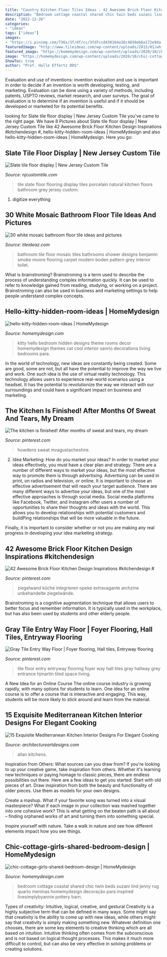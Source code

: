 ```yaml
---
title: "Country Kitchen Floor Tiles Ideas - 42 Awesome Brick Floor Kitchen Design Inspirations #kitchendesign #"
description: "Bedroom cottage coastal shared chic twin beds suzani lind jenny rug quarto meninas homemydesign decoração para inspired livesimplybyannie pottery barn"
date: "2022-12-26"
categories:
- "ideas"
tags: ["ideas"]
images:
- "https://i.pinimg.com/736x/3f/df/cc/3fdfccd430164a38c4830eb6a172e9da.jpg"
featuredImage: "http://www.tileideaz.com/wp-content/uploads/2015/01/white_mosaic_bathroom_floor_tile_18.jpg"
featured_image: "https://homemydesign.com/wp-content/uploads/2020/10/chic-cottage-girls-shared-bedroom-design.jpg"
image: "https://homemydesign.com/wp-content/uploads/2020/10/chic-cottage-girls-shared-bedroom-design.jpg"
ShowToc: true
author: "Prof. Halle Effertz DDS"
---
```



Evaluation and use of inventions:
invention evaluation and use is important in order to decide if an invention is worth developing, testing, and marketing. Evaluation can be done using a variety of methods, including patents, USPTO reviews, market research, and user surveys. The goal of evaluation is to determine if an invention is useful and if it should be developed or marketed for its potential benefits.

	

		
looking for Slate tile floor display | New Jersey Custom Tile you've came to the right page. We have 8 Pictures about Slate tile floor display | New Jersey Custom Tile like 42 Awesome Brick Floor Kitchen Design Inspirations #kitchendesign #, hello-kitty-hidden-room-ideas | HomeMydesign and also hello-kitty-hidden-room-ideas | HomeMydesign. Here you go:
		
    
## Slate Tile Floor Display | New Jersey Custom Tile

<img loading=lazy src="http://www.njcustomtile.com/sites/default/files/media/slate-tile-floor-display.jpg" onerror="this.onerror=null;this.src='https://tse2.mm.bing.net/th?id=OIP.x30Fz-P3K66oT0OlR23naAHaFj&amp;pid=15.1';" alt="Slate tile floor display | New Jersey Custom Tile">

_Source: njcustomtile.com_

>tile slate floor flooring display tiles porcelain natural kitchen floors bathroom grey jersey custom. 

	

1. digitize everything

    
## 30 White Mosaic Bathroom Floor Tile Ideas And Pictures

<img loading=lazy src="http://www.tileideaz.com/wp-content/uploads/2015/01/white_mosaic_bathroom_floor_tile_18.jpg" onerror="this.onerror=null;this.src='https://tse3.mm.bing.net/th?id=OIP.9a0ABDWT9Z7oeklz21aQYQHaKQ&amp;pid=15.1';" alt="30 white mosaic bathroom floor tile ideas and pictures">

_Source: tileideaz.com_

>bathroom tile floor mosaic tiles bathrooms shower designs benjamin smoke moore flooring carpet modern boden pattern grey interior toilet. 

	

What is brainstroming?
Brainstroming is a term used to describe the process of understanding complex information quickly. It can be used to refer to knowledge gained from reading, studying, or working on a project. Brainstroming can also be used in business and marketing settings to help people understand complex concepts.

    
## Hello-kitty-hidden-room-ideas | HomeMydesign

<img loading=lazy src="https://homemydesign.com/wp-content/uploads/2014/06/hello-kitty-hidden-room-ideas.jpg" onerror="this.onerror=null;this.src='https://tse3.mm.bing.net/th?id=OIP.7FUIDXv34wLvXQkpQTjkGAHaJ-&amp;pid=15.1';" alt="hello-kitty-hidden-room-ideas | HomeMydesign">

_Source: homemydesign.com_

>kitty hello bedroom hidden designs theme rooms decor homemydesign themes cat cool interior sanrio decorations living bedrooms para. 

	

In the world of technology, new ideas are constantly being created. Some are good, some are not, but all have the potential to improve the way we live and work. One such idea is the use of virtual reality technology. This technology allows users to experience real-world scenarios using a headset. It has the potential to revolutionize the way we interact with our surroundings and could have a significant impact on business and marketing.

    
## The Kitchen Is Finished! After Months Of Sweat And Tears, My Dream

<img loading=lazy src="https://i.pinimg.com/736x/64/72/68/6472687ca1d824153ba2729327ebf08b.jpg" onerror="this.onerror=null;this.src='https://tse2.mm.bing.net/th?id=OIP.6gmWbj1MGqE3_NnSmtKJxQHaJ3&amp;pid=15.1';" alt="The kitchen is finished! After months of sweat and tears, my dream">

_Source: pinterest.com_

>howdens sweat mvagustacheshire. 

	

2. Idea Marketing: How do you market your ideas?
In order to market your ideas effectively, you must have a clear plan and strategy. There are a number of different ways to market your ideas, but the most effective way to promote them is through advertising. Advertising can be used in print, on radios and television, or online. It is important to choose an effective advertisement that will reach your target audience.
There are many different ways to advertise your ideas, but one of the most effective approaches is through social media. Social media platforms like Facebook, Twitter, and Instagram offer users a number of opportunities to share their thoughts and ideas with the world. This allows you to develop relationships with potential customers and buildPing relationships that will be more valuable in the future.

Finally, it is important to consider whether or not you are making any real progress in developing your idea marketing strategy.

    
## 42 Awesome Brick Floor Kitchen Design Inspirations #kitchendesign #

<img loading=lazy src="https://i.pinimg.com/736x/3f/df/cc/3fdfccd430164a38c4830eb6a172e9da.jpg" onerror="this.onerror=null;this.src='https://tse4.mm.bing.net/th?id=OIP.R6rfMYMknvV1wiJ8GBuOIAHaJ-&amp;pid=15.1';" alt="42 Awesome Brick Floor Kitchen Design Inspirations #kitchendesign #">

_Source: pinterest.com_

>ziegelwand küche integrieren opeke extravagante archzine unbehandelte ziegelwände. 

	

Brainstroming is a cognitive augmentation technique that allows users to better focus and remember information. It is typically used in the workplace, but has also been used by students and other elderly people.

    
## Gray Tile Entry Way Floor | Foyer Flooring, Hall Tiles, Entryway Flooring

<img loading=lazy src="https://i.pinimg.com/736x/32/3e/be/323ebe914af6646ea717a5cad0358137.jpg" onerror="this.onerror=null;this.src='https://tse4.mm.bing.net/th?id=OIP.az1CydJwnVjf6tOstekgKAHaLG&amp;pid=15.1';" alt="Gray Tile Entry Way Floor | Foyer flooring, Hall tiles, Entryway flooring">

_Source: pinterest.com_

>tile floor entry entryway flooring foyer way hall tiles gray hallway grey entrance hjmartin tiled space living. 

	

A New Idea for an Online Course
The online course industry is growing rapidly, with many options for students to learn. One idea for an online course is to offer a course that is interactive and engaging. This way, students will be more likely to stick around and learn from the material.

    
## 15 Exquisite Mediterranean Kitchen Interior Designs For Elegant Cooking

<img loading=lazy src="https://www.architectureartdesigns.com/wp-content/uploads/2015/01/15-Exquisite-Mediterranean-Kitchen-Interior-Designs-For-Elegant-Cooking-10.jpg" onerror="this.onerror=null;this.src='https://tse2.mm.bing.net/th?id=OIP.urb7AFzTSeW6eDVJWO8_KgHaE8&amp;pid=15.1';" alt="15 Exquisite Mediterranean Kitchen Interior Designs For Elegant Cooking">

_Source: architectureartdesigns.com_

>allan kitchens. 

	

Inspiration from Others: What sources can you draw from?
If you're looking to up your creative game, take inspiration from others. Whether it's learning new techniques or paying homage to classic pieces, there are endless possibilities out there. Here are a few ideas to get you started: 
Start with old pieces of art. Draw inspiration from both the beauty and functionality of older pieces. Use them as models for your own designs. 

Create a mashup. What if your favorite song was turned into a visual masterpiece? What if each image in your collection was mashed together into one cohesive work? This is what getting on the beaten path is all about – finding orphaned works of art and turning them into something special. 

Inspire yourself with nature. Take a walk in nature and see how different elements impact how you see things.

    
## Chic-cottage-girls-shared-bedroom-design | HomeMydesign

<img loading=lazy src="https://homemydesign.com/wp-content/uploads/2020/10/chic-cottage-girls-shared-bedroom-design.jpg" onerror="this.onerror=null;this.src='https://tse4.mm.bing.net/th?id=OIP._rSWLKw5LyGJ7TRg5128ZQHaLH&amp;pid=15.1';" alt="chic-cottage-girls-shared-bedroom-design | HomeMydesign">

_Source: homemydesign.com_

>bedroom cottage coastal shared chic twin beds suzani lind jenny rug quarto meninas homemydesign decoração para inspired livesimplybyannie pottery barn. 

	

Types of creativity: Intuitive, logical, creative, and gestural
Creativity is a highly subjective term that can be defined in many ways. Some might say that creativity is the ability to come up with new ideas, while others might say that creativity is simply making something new. Whatever definition one chooses, there are some key elements to creative thinking which are all based on intuition. Intuitive thinking often comes from the subconscious and is not based on logical thought processes. This makes it much more difficult to control, but can also be very effective in solving problems or creating solutions.

